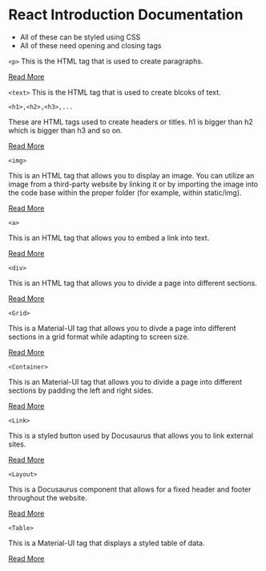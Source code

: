 # React Introduction Documentation

- All of these can be styled using CSS
- All of these need opening and closing tags


`<p>`
This is the HTML tag that is used to create paragraphs.

[Read More](https://www.w3schools.com/tags/tag_p.asp)

`<text>`
This is the HTML tag that is used to create blcoks of text.

`<h1>,<h2>,<h3>,...`

These are HTML tags used to create headers or titles. h1 is bigger than h2 which is bigger than h3 and so on. 

[Read More](https://www.w3schools.com/tags/tag_header.asp)

`<img>`

This is an HTML tag that allows you to display an image. You can utilize an image from a third-party website by linking it or by importing the image into the code base within the proper folder (for example, within static/img).

[Read More](https://www.w3schools.com/tags/tag_img.asp)

`<a>`

This is an HTML tag that allows you to embed a link into text. 

[Read More](https://www.w3schools.com/tags/tag_a.asp)

`<div>`

This is an HTML tag that allows you to divide a page into different sections.

[Read More](https://www.w3schools.com/tags/tag_div.asp)

`<Grid>`

This is a Material-UI tag that allows you to divde a page into different sections in a grid format while adapting to screen size. 

[Read More](https://material-ui.com/api/grid/)

`<Container>`

This is an Material-UI tag that allows you to divide a page into different sections by padding the left and right sides.

[Read More](https://material-ui.com/api/container/)

`<Link>`

This is a styled button used by Docusaurus that allows you to link external sites. 

[Read More](https://docusaurus.io/docs/next/docusaurus-core#link)

`<Layout>`

This is a Docusaurus component that allows for a fixed header and footer throughout the website. 

[Read More](https://docusaurus.io/docs/next/styling-layout)

`<Table>`

This is a Material-UI tag that displays a styled table of data. 

[Read More](https://material-ui.com/api/table/)

